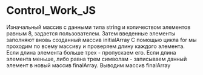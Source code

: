 # Control_Work_JS

Изначальный массив с данными типа string и количеством элементов равным 8, задается пользователем.
Затем введенные элементы заполняют вновь созданный массив initialArray
С помощью цикла for мы проходим по всему массиву и проверяем длину каждого элемента.
Если длина элемента больше трех - пропускаем его.
Если длина элемента меньше, либо равна трем символам - записываем данный элемент в новый массив finalArray.
Выводим массив finalArray
